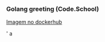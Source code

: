 ### Golang greeting (Code.School)

[Imagem no dockerhub](https://hub.docker.com/r/josecjr/golanggreeting)

'
a
